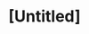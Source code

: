 ---
pid: NS76
title: "[Untitled]"
location_transcription: Love Park
zipcode: 
outside_phl: 
neighborhood: 
age: '11'
age_range: 6-13
instagram: 
image_file_name: NS_76.jpg
proposal_transcription: LOVE
topic: Brotherly Love,Love
topic_summary: 0, 0
type: Other No Form
keywords_other: 
credit: 
image_labels: 
twitter: 
facebook: 
permalink: "/monuments/ns76/"
layout: item-page
---